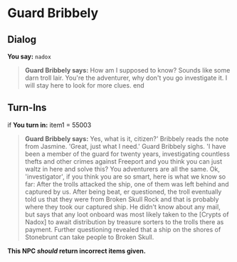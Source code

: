 # Guard Bribbely
## Dialog

**You say:** `nadox`



>**Guard Bribbely says:** How am I supposed to know? Sounds like some darn troll lair. You're the adventurer, why don't you go investigate it. I will stay here to look for more clues.
end



## Turn-Ins




if **You turn in:** item1 = 55003


>**Guard Bribbely says:** Yes, what is it, citizen?' Bribbely reads the note from Jasmine. 'Great, just what I need.' Guard Bribbely sighs. 'I have been a member of the guard for twenty years, investigating countless thefts and other crimes against Freeport and you think you can just waltz in here and solve this? You adventurers are all the same. Ok, 'investigator', if you think you are so smart, here is what we know so far: After the trolls attacked the ship, one of them was left behind and captured by us. After being beat, er questioned, the troll eventually told us that they were from Broken Skull Rock and that is probably where they took our captured ship. He didn't know about any mail, but says that any loot onboard was most likely taken to the [Crypts of Nadox] to await distribution by treasure sorters to the trolls there as payment. Further questioning revealed that a ship on the shores of Stonebrunt can take people to Broken Skull.

**This NPC *should* return incorrect items given.**
